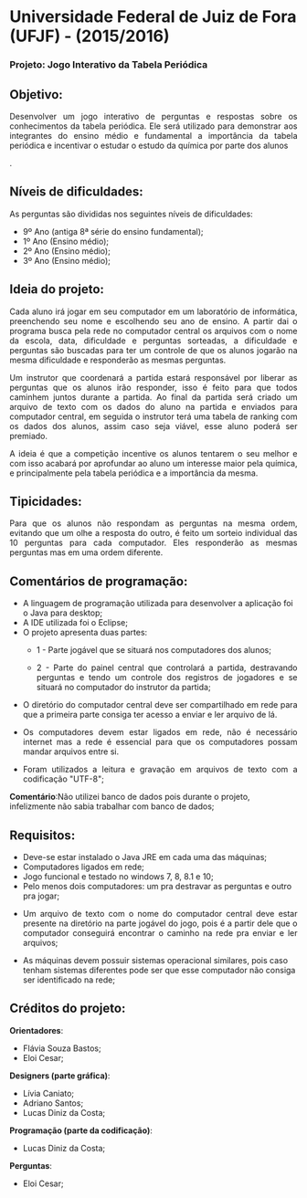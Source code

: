 # Universidade Federal de Juiz de Fora (UFJF) - (2015/2016) #

### Projeto: Jogo Interativo da Tabela Periódica

## Objetivo:

<p align = "justify">Desenvolver um jogo interativo de perguntas e respostas sobre os conhecimentos da tabela periódica. Ele será utilizado para demonstrar aos integrantes do ensino médio e fundamental a importância da tabela periódica e incentivar o estudar o estudo da química por parte dos alunos</p>.

## Níveis de dificuldades:

<p align = "justify">As perguntas são divididas nos seguintes níveis de dificuldades:</p>

- 9º Ano (antiga 8ª série do ensino fundamental);
- 1º Ano (Ensino médio);
- 2º Ano (Ensino médio);
- 3º Ano (Ensino médio);

## Ideia do projeto:

<p align = "justify">Cada aluno irá jogar em seu computador em um laboratório de informática, preenchendo seu nome e escolhendo seu ano de ensino. A partir dai o programa busca pela rede no computador central os arquivos com o nome da escola, data, dificuldade e perguntas sorteadas, a dificuldade e perguntas são buscadas para ter um controle de que os alunos jogarão na mesma dificuldade e responderão as mesmas perguntas.</p>
<p align = "justify">Um instrutor que coordenará a partida estará responsável por liberar as perguntas que os alunos irão responder, isso é feito para que todos caminhem juntos durante a partida. Ao final da partida será criado um arquivo de texto com os dados do aluno na partida e enviados para computador central, em seguida o instrutor terá uma tabela de ranking com os dados dos alunos, assim caso seja viável, esse aluno poderá ser premiado.</p>
<p align = "justify">A ideia é que a competição incentive os alunos tentarem o seu melhor e com isso acabará por aprofundar ao aluno um interesse maior pela química, e principalmente pela tabela periódica e a importância da mesma.</p>

## Tipicidades:
<p align = "justify">Para que os alunos não respondam as perguntas na mesma ordem, evitando que um olhe a resposta do outro, é feito um sorteio individual das 10 perguntas para cada computador. Eles responderão as mesmas perguntas mas em uma ordem diferente.</p>

## Comentários de programação:
- A linguagem de programação utilizada para desenvolver a aplicação foi o Java para desktop;
- A IDE utilizada foi o Eclipse;
- O projeto apresenta duas partes: 
	- <p align = "justify">1 - Parte jogável que se situará nos computadores dos alunos;</p> 
	- <p align = "justify">2 - Parte do painel central que controlará a partida, destravando perguntas e tendo um controle dos registros de jogadores e se situará no computador do instrutor da partida;</p>
- <p align = "justify">O diretório do computador central deve ser compartilhado em rede para que a primeira parte consiga ter acesso a enviar e ler arquivo de lá.</p>
- <p align = "justify"> Os computadores devem estar ligados em rede, não é necessário internet mas a rede é essencial para que os computadores possam mandar arquivos entre si.</p>
- <p align = "justify"> Foram utilizados a leitura e gravação em arquivos de texto com a codificação "UTF-8";</p>
**Comentário**:Não utilizei banco de dados pois durante o projeto, infelizmente não sabia trabalhar com banco de dados;

## Requisitos:
- Deve-se estar instalado o Java JRE em cada uma das máquinas;
- Computadores ligados em rede;
- Jogo funcional e testado no windows 7, 8, 8.1 e 10;
- Pelo menos dois computadores: um pra destravar as perguntas e outro pra jogar;
- <p align = "justify">Um arquivo de texto com o nome do computador central deve estar presente na diretório na parte jogável do jogo, pois é a partir dele que o computador conseguirá encontrar o caminho na rede pra enviar e ler arquivos;
- As máquinas devem possuir sistemas operacional similares, pois caso tenham sistemas diferentes pode ser que esse computador não consiga ser identificado na rede;

## Créditos do projeto:

**Orientadores**:


- Flávia Souza Bastos;
- Eloi Cesar;

**Designers (parte gráfica)**:

- Lívia Caniato;
- Adriano Santos;
- Lucas Diniz da Costa;

**Programação (parte da codificação)**:

- Lucas Diniz da Costa;

**Perguntas**:

- Eloi Cesar;